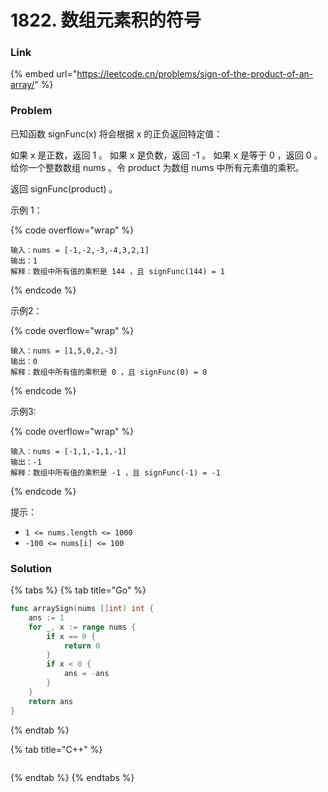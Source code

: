 # 1822. 数组元素积的符号

### Link

{% embed url="https://leetcode.cn/problems/sign-of-the-product-of-an-array/" %}

### Problem

已知函数 signFunc(x) 将会根据 x 的正负返回特定值：

如果 x 是正数，返回 1 。 如果 x 是负数，返回 -1 。 如果 x 是等于 0 ，返回 0 。 给你一个整数数组 nums 。令 product 为数组 nums 中所有元素值的乘积。

返回 signFunc(product) 。

示例 1：

{% code overflow="wrap" %}
```
输入：nums = [-1,-2,-3,-4,3,2,1]
输出：1
解释：数组中所有值的乘积是 144 ，且 signFunc(144) = 1
```
{% endcode %}

示例2：

{% code overflow="wrap" %}
```
输入：nums = [1,5,0,2,-3]
输出：0
解释：数组中所有值的乘积是 0 ，且 signFunc(0) = 0
```
{% endcode %}

示例3:

{% code overflow="wrap" %}
```
输入：nums = [-1,1,-1,1,-1]
输出：-1
解释：数组中所有值的乘积是 -1 ，且 signFunc(-1) = -1
```
{% endcode %}

提示：

* `1 <= nums.length <= 1000`
* `-100 <= nums[i] <= 100`

### Solution

{% tabs %}
{% tab title="Go" %}
```go
func arraySign(nums []int) int {
    ans := 1
    for _, x := range nums {
        if x == 0 {
            return 0
        }
        if x < 0 {
            ans = -ans
        }
    }
    return ans
}
```
{% endtab %}

{% tab title="C++" %}
<pre class="language-cpp"><code class="lang-cpp"><strong></strong></code></pre>
{% endtab %}
{% endtabs %}
